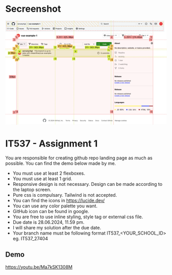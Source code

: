 # Secreenshot

<img src='assets/ss.png' />

<br>

# IT537 - Assignment 1

You are responsible for creating github repo landing page as much as possible. You can find the demo below made by me.

- You must use at least 2 flexboxes.
- You must use at least 1 grid.
- Responsive design is not necessary. Design can be made according to the laptop screen.
- Pure css is compulsary. Tailwind is not accepted.
- You can find the icons in https://lucide.dev/
- You can use any color palette you want.
- GitHub icon can be found in google.
- You are free to use inline styling, style tag or external css file.
- Due date is 28.06.2024, 11.59 pm.
- I will share my solution after the due date.
- Your branch name must be following format IT537\_<YOUR_SCHOOL_ID> eg. IT537_27404

## Demo

https://youtu.be/Ma7kSK1308M
